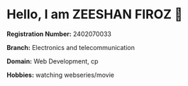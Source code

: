 # Hello, I am **ZEESHAN FIROZ** 👋

**Registration Number:** 2402070033 

**Branch:** Electronics and telecommunication 

**Domain:** Web Development, cp

**Hobbies:** watching webseries/movie